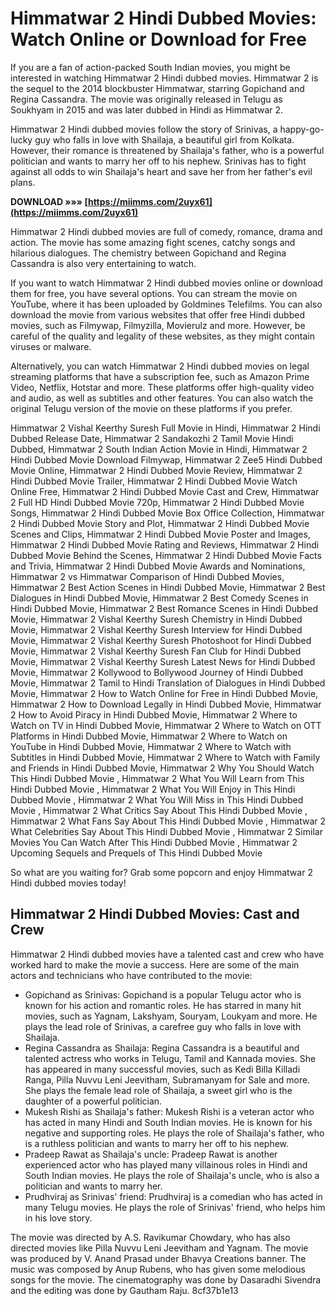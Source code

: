 # Himmatwar 2 Hindi Dubbed Movies: Watch Online or Download for Free
 
If you are a fan of action-packed South Indian movies, you might be interested in watching Himmatwar 2 Hindi dubbed movies. Himmatwar 2 is the sequel to the 2014 blockbuster Himmatwar, starring Gopichand and Regina Cassandra. The movie was originally released in Telugu as Soukhyam in 2015 and was later dubbed in Hindi as Himmatwar 2.
 
Himmatwar 2 Hindi dubbed movies follow the story of Srinivas, a happy-go-lucky guy who falls in love with Shailaja, a beautiful girl from Kolkata. However, their romance is threatened by Shailaja's father, who is a powerful politician and wants to marry her off to his nephew. Srinivas has to fight against all odds to win Shailaja's heart and save her from her father's evil plans.
 
**DOWNLOAD »»» [https://miimms.com/2uyx61](https://miimms.com/2uyx61)**


 
Himmatwar 2 Hindi dubbed movies are full of comedy, romance, drama and action. The movie has some amazing fight scenes, catchy songs and hilarious dialogues. The chemistry between Gopichand and Regina Cassandra is also very entertaining to watch.
 
If you want to watch Himmatwar 2 Hindi dubbed movies online or download them for free, you have several options. You can stream the movie on YouTube, where it has been uploaded by Goldmines Telefilms. You can also download the movie from various websites that offer free Hindi dubbed movies, such as Filmywap, Filmyzilla, Movierulz and more. However, be careful of the quality and legality of these websites, as they might contain viruses or malware.
 
Alternatively, you can watch Himmatwar 2 Hindi dubbed movies on legal streaming platforms that have a subscription fee, such as Amazon Prime Video, Netflix, Hotstar and more. These platforms offer high-quality video and audio, as well as subtitles and other features. You can also watch the original Telugu version of the movie on these platforms if you prefer.
 
Himmatwar 2 Vishal Keerthy Suresh Full Movie in Hindi,  Himmatwar 2 Hindi Dubbed Release Date,  Himmatwar 2 Sandakozhi 2 Tamil Movie Hindi Dubbed,  Himmatwar 2 South Indian Action Movie in Hindi,  Himmatwar 2 Hindi Dubbed Movie Download Filmywap,  Himmatwar 2 Zee5 Hindi Dubbed Movie Online,  Himmatwar 2 Hindi Dubbed Movie Review,  Himmatwar 2 Hindi Dubbed Movie Trailer,  Himmatwar 2 Hindi Dubbed Movie Watch Online Free,  Himmatwar 2 Hindi Dubbed Movie Cast and Crew,  Himmatwar 2 Full HD Hindi Dubbed Movie 720p,  Himmatwar 2 Hindi Dubbed Movie Songs,  Himmatwar 2 Hindi Dubbed Movie Box Office Collection,  Himmatwar 2 Hindi Dubbed Movie Story and Plot,  Himmatwar 2 Hindi Dubbed Movie Scenes and Clips,  Himmatwar 2 Hindi Dubbed Movie Poster and Images,  Himmatwar 2 Hindi Dubbed Movie Rating and Reviews,  Himmatwar 2 Hindi Dubbed Movie Behind the Scenes,  Himmatwar 2 Hindi Dubbed Movie Facts and Trivia,  Himmatwar 2 Hindi Dubbed Movie Awards and Nominations,  Himmatwar 2 vs Himmatwar Comparison of Hindi Dubbed Movies,  Himmatwar 2 Best Action Scenes in Hindi Dubbed Movie,  Himmatwar 2 Best Dialogues in Hindi Dubbed Movie,  Himmatwar 2 Best Comedy Scenes in Hindi Dubbed Movie,  Himmatwar 2 Best Romance Scenes in Hindi Dubbed Movie,  Himmatwar 2 Vishal Keerthy Suresh Chemistry in Hindi Dubbed Movie,  Himmatwar 2 Vishal Keerthy Suresh Interview for Hindi Dubbed Movie,  Himmatwar 2 Vishal Keerthy Suresh Photoshoot for Hindi Dubbed Movie,  Himmatwar 2 Vishal Keerthy Suresh Fan Club for Hindi Dubbed Movie,  Himmatwar 2 Vishal Keerthy Suresh Latest News for Hindi Dubbed Movie,  Himmatwar 2 Kollywood to Bollywood Journey of Hindi Dubbed Movie,  Himmatwar 2 Tamil to Hindi Translation of Dialogues in Hindi Dubbed Movie,  Himmatwar 2 How to Watch Online for Free in Hindi Dubbed Movie,  Himmatwar 2 How to Download Legally in Hindi Dubbed Movie,  Himmatwar 2 How to Avoid Piracy in Hindi Dubbed Movie,  Himmatwar 2 Where to Watch on TV in Hindi Dubbed Movie,  Himmatwar 2 Where to Watch on OTT Platforms in Hindi Dubbed Movie,  Himmatwar 2 Where to Watch on YouTube in Hindi Dubbed Movie,  Himmatwar 2 Where to Watch with Subtitles in Hindi Dubbed Movie,  Himmatwar 2 Where to Watch with Family and Friends in Hindi Dubbed Movie,  Himmatwar 2 Why You Should Watch This Hindi Dubbed Movie ,  Himmatwar 2 What You Will Learn from This Hindi Dubbed Movie ,  Himmatwar 2 What You Will Enjoy in This Hindi Dubbed Movie ,  Himmatwar 2 What You Will Miss in This Hindi Dubbed Movie ,  Himmatwar 2 What Critics Say About This Hindi Dubbed Movie ,  Himmatwar 2 What Fans Say About This Hindi Dubbed Movie ,  Himmatwar 2 What Celebrities Say About This Hindi Dubbed Movie ,  Himmatwar 2 Similar Movies You Can Watch After This Hindi Dubbed Movie ,  Himmatwar 2 Upcoming Sequels and Prequels of This Hindi Dubbed Movie
 
So what are you waiting for? Grab some popcorn and enjoy Himmatwar 2 Hindi dubbed movies today!
  
## Himmatwar 2 Hindi Dubbed Movies: Cast and Crew
 
Himmatwar 2 Hindi dubbed movies have a talented cast and crew who have worked hard to make the movie a success. Here are some of the main actors and technicians who have contributed to the movie:
 
- Gopichand as Srinivas: Gopichand is a popular Telugu actor who is known for his action and romantic roles. He has starred in many hit movies, such as Yagnam, Lakshyam, Souryam, Loukyam and more. He plays the lead role of Srinivas, a carefree guy who falls in love with Shailaja.
- Regina Cassandra as Shailaja: Regina Cassandra is a beautiful and talented actress who works in Telugu, Tamil and Kannada movies. She has appeared in many successful movies, such as Kedi Billa Killadi Ranga, Pilla Nuvvu Leni Jeevitham, Subramanyam for Sale and more. She plays the female lead role of Shailaja, a sweet girl who is the daughter of a powerful politician.
- Mukesh Rishi as Shailaja's father: Mukesh Rishi is a veteran actor who has acted in many Hindi and South Indian movies. He is known for his negative and supporting roles. He plays the role of Shailaja's father, who is a ruthless politician and wants to marry her off to his nephew.
- Pradeep Rawat as Shailaja's uncle: Pradeep Rawat is another experienced actor who has played many villainous roles in Hindi and South Indian movies. He plays the role of Shailaja's uncle, who is also a politician and wants to marry her.
- Prudhviraj as Srinivas' friend: Prudhviraj is a comedian who has acted in many Telugu movies. He plays the role of Srinivas' friend, who helps him in his love story.

The movie was directed by A.S. Ravikumar Chowdary, who has also directed movies like Pilla Nuvvu Leni Jeevitham and Yagnam. The movie was produced by V. Anand Prasad under Bhavya Creations banner. The music was composed by Anup Rubens, who has given some melodious songs for the movie. The cinematography was done by Dasaradhi Sivendra and the editing was done by Gautham Raju.
 8cf37b1e13
 
